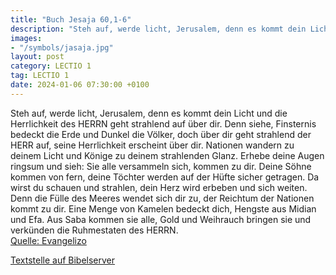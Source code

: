 ```yaml
---
title: "Buch Jesaja 60,1-6"
description: "Steh auf, werde licht, Jerusalem, denn es kommt dein Licht und die Herrlichkeit des HERRN geht strahlend auf über dir. Denn siehe, Finsternis bedeckt die Erde und Dunkel die Völker, doch über dir geht strahlend der HERR auf, seine Herrlichkeit erscheint über dir. Nationen wandern...."
images:
- "/symbols/jasaja.jpg"
layout: post
category: LECTIO 1
tag: LECTIO 1
date: 2024-01-06 07:30:00 +0100
---
```

Steh auf, werde licht, Jerusalem, denn es kommt dein Licht und die Herrlichkeit des HERRN geht strahlend auf über dir.
Denn siehe, Finsternis bedeckt die Erde und Dunkel die Völker, doch über dir geht strahlend der HERR auf, seine Herrlichkeit erscheint über dir.
Nationen wandern zu deinem Licht und Könige zu deinem strahlenden Glanz.<!--more-->
Erhebe deine Augen ringsum und sieh: Sie alle versammeln sich, kommen zu dir. Deine Söhne kommen von fern, deine Töchter werden auf der Hüfte sicher getragen.
Da wirst du schauen und strahlen, dein Herz wird erbeben und sich weiten. Denn die Fülle des Meeres wendet sich dir zu, der Reichtum der Nationen kommt zu dir.
Eine Menge von Kamelen bedeckt dich, Hengste aus Midian und Efa. Aus Saba kommen sie alle, Gold und Weihrauch bringen sie und verkünden die Ruhmestaten des HERRN.<br>
[Quelle: Evangelizo](https://evangeliumtagfuertag.org/DE/gospel)

[Textstelle auf Bibelserver](https://www.bibleserver.com/EU/Jesaja60,1-6)
